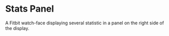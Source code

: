 # Stats Panel
A Fitbit watch-face displaying several statistic in a panel on the right side of the display. 
